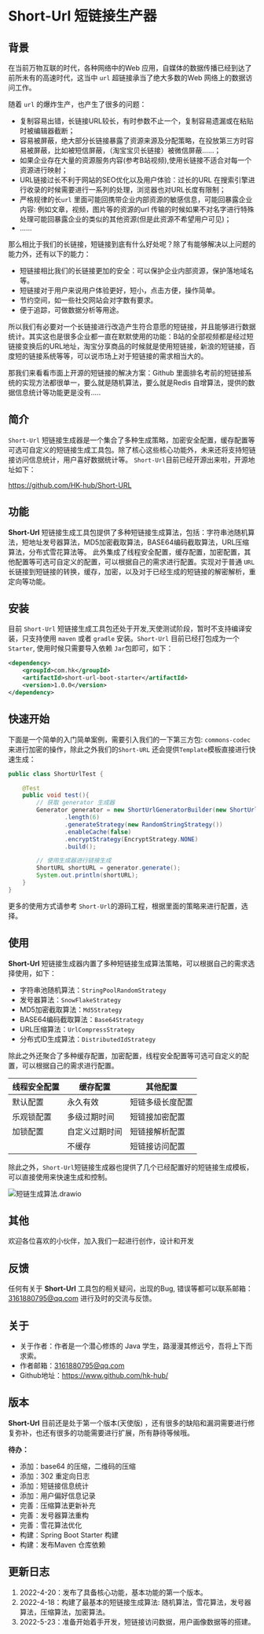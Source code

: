 # Short-Url 短链接生产器
## 背景
  在当前万物互联的时代，各种网络中的Web 应用，自媒体的数据传播已经到达了前所未有的高速时代，这当中 `url` 超链接承当了绝大多数的Web 网络上的数据访问工作。

随着 `url` 的爆炸生产，也产生了很多的问题：
- 复制容易出错，长链接URL较长，有时参数不止一个，复制容易遗漏或在粘贴时被编辑器截断；
- 容易被屏蔽，绝大部分长链接暴露了资源来源及分配策略，在投放第三方时容易被屏蔽，比如被短信屏蔽，（淘宝宝贝长链接）被微信屏蔽......；
- 如果企业存在大量的资源服务内容(参考B站视频),使用长链接不适合对每一个资源进行映射；
- URL链接过长不利于网站的SEO优化以及用户体验：过长的URL 在搜索引擎进行收录的时候需要进行一系列的处理，浏览器也对URL长度有限制；
- 严格规律的长`url` 里面可能回携带企业内部资源的敏感信息，可能回暴露企业内容: 例如文章，视频，图片等的资源的url 传输的时候如果不对名字进行特殊处理可能回暴露企业的类似的其他资源(但是此资源不希望用户可见)；
- ......

那么相比于我们的长链接，短链接到底有什么好处呢？除了有能够解决以上问题的能力外，还有以下的能力：
- 短链接相比我们的长链接更加的安全：可以保护企业内部资源，保护落地域名等。
- 短链接对于用户来说用户体验更好，短小，点击方便，操作简单。
- 节约空间，如一些社交网站会对字数有要求。
- 便于追踪，可做数据分析等用途。

所以我们有必要对一个长链接进行改造产生符合意愿的短链接，并且能够进行数据统计。其实这也是很多企业都一直在默默使用的功能：B站的全部视频都是经过短链接变换后的URL地址，淘宝分享商品的时候就是使用短链接，新浪的短链接，百度短的链接系统等等，可以说市场上对于短链接的需求相当大的。

那我们来看看市面上开源的短链接的解决方案：Github 里面排名考前的短链接系统的实现方法都很单一，要么就是随机算法，要么就是Redis 自增算法，提供的数据信息统计等功能更是没有.....

## 简介

`Short-Url` 短链接生成器是一个集合了多种生成策略，加密安全配置，缓存配置等可选可自定义的短链接生成工具包。除了核心这些核心功能外，未来还将支持短链接访问信息统计，用户喜好数据统计等。
`Short-Url`目前已经开源出来啦，开源地址如下：

https://github.com/HK-hub/Short-URL
## 功能

**Short-Url** 短链接生成工具包提供了多种短链接生成算法，包括：字符串池随机算法，短地址发号器算法，MD5加密截取算法，BASE64编码截取算法，URL压缩算法，分布式雪花算法等。
		此外集成了线程安全配置，缓存配置，加密配置，其他配置等可选可自定义的配置，可以根据自己的需求进行配置。实现对于普通 `URL` 长链接到短链接的转换，缓存，加密，以及对于已经生成的短链接的解密解析，重定向等功能。

## 安装

目前 `Short-Url` 短链接生成工具包还处于开发,天使测试阶段，暂时不支持编译安装，只支持使用 `maven` 或者 `gradle` 安装。`Short-Url` 目前已经打包成为一个 `Starter`, 使用时候只需要导入依赖 `Jar`包即可，如下：

```xml
<dependency>
    <groupId>com.hk</groupId>
    <artifactId>short-url-boot-starter</artifactId>
    <version>1.0.0</version>
</dependency>
```

## 快速开始
下面是一个简单的入门简单案例，需要引入我们的一下第三方包: `commons-codec` 来进行加密的操作，除此之外我们的`Short-URL` 还会提供`Template`模板直接进行快速生成：
```java
public class ShortUrlTest {

    @Test
    public void test(){
        // 获取 generator 生成器
        Generator generator = new ShortUrlGeneratorBuilder(new ShortUrlExt("https://www.github.com/hk-hub"))
                .length(6)
                .generateStrategy(new RandomStringStrategy())
                .enableCache(false)
                .encryptStrategy(EncryptStrategy.NONE)
                .build();

        // 使用生成器进行链接生成
        ShortURL shortURL = generator.generate();
        System.out.println(shortURL);
    }
}
```
更多的使用方式请参考 `Short-Url`的源码工程，根据里面的策略来进行配置，选择。


## 使用
**Short-Url** 短链接生成器内置了多种短链接生成算法策略，可以根据自己的需求选择使用，如下：
- 字符串池随机算法：`StringPoolRandomStrategy`
- 发号器算法：`SnowFlakeStrategy`
- MD5加密截取算法：`Md5Strategy`
- BASE64编码截取算法：`Base64Strategy`
- URL压缩算法：`UrlCompressStrategy`
- 分布式ID生成算法：`DistributedIdStrategy`

除此之外还聚合了多种缓存配置，加密配置，线程安全配置等可选可自定义的配置，可以根据自己的需求进行配置。


| 线程安全配置   | 缓存配置   | 其他配置   |
| ---- | ---- | ---- |
|   默认配置   | 永久有效   | 短链多级长度配置    |
|   乐观锁配置   | 多级过期时间    | 短链接加密配置    |
|   加锁配置   | 自定义过期时间    | 短链接解析配置    |
|      |不缓存    |  短链接访问配置   |

除此之外，`Short-Url`短链接生成器也提供了几个已经配置好的短链接生成模板，可以直接使用来快速生成和控制。

![短链生成算法.drawio](https://s2.loli.net/2022/04/18/jCYfxiB9grOFtPW.png)

## 其他

欢迎各位喜欢的小伙伴，加入我们一起进行创作，设计和开发

## 反馈

任何有关于 **Short-Url** 工具包的相关疑问，出现的Bug, 错误等都可以联系邮箱：3161880795@qq.com 进行及时的交流与反馈。


## 关于
- 关于作者：作者是一个潜心修炼的 Java 学生，路漫漫其修远兮，吾将上下而求索。
- 作者邮箱：3161880795@qq.com
- Github地址：https://www.github.com/hk-hub/
## 版本
**Short-Url** 目前还是处于第一个版本(天使版) ，还有很多的缺陷和漏洞需要进行修复弥补，也还有很多的功能需要进行扩展，所有静待等候哦。

**待办：**

- 添加：base64 的压缩，二维码的压缩
- 添加：302 重定向日志
- 添加：短链接信息统计
- 添加：用户偏好信息记录
- 完善：压缩算法更新补充
- 完善：发号器算法重构
- 完善：雪花算法优化
- 构建：Spring Boot Starter 构建
- 构建：发布Maven 仓库依赖



## 更新日志

1. 2022-4-20：发布了具备核心功能，基本功能的第一个版本。
2. 2022-4-18：构建了最基本的短链接生成算法: 随机算法，雪花算法，发号器算法，压缩算法，加密算法。
3. 2022-5-23：准备开始着手开发，短链接访问数据，用户画像数据等的搭建。